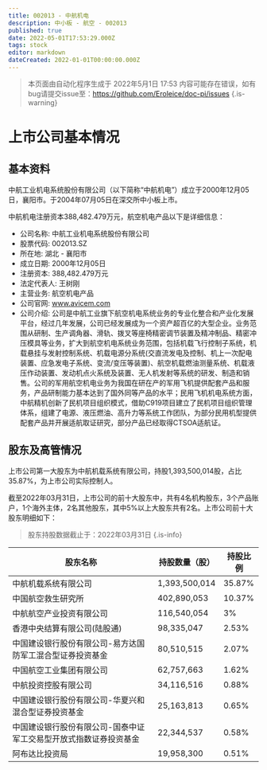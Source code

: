 ```yaml
---
title: 002013 - 中航机电
description: 中小板 - 航空 - 002013
published: true
date: 2022-05-01T17:53:29.000Z
tags: stock
editor: markdown
dateCreated: 2022-01-01T00:00:00.000Z
---
```


> 本页面由自动化程序生成于 2022年5月1日 17:53
> 内容可能存在错误，如有bug请提交issue至：https://github.com/Eroleice/doc-pi/issues
{.is-warning}

# 上市公司基本情况

## 基本资料

中航工业机电系统股份有限公司（以下简称“中航机电”）成立于2000年12月05日，襄阳市。于2004年07月05日在深交所中小板上市。

中航机电注册资本388,482.479万元，航空机电产品以下是详细信息：

- 公司名称: 中航工业机电系统股份有限公司
- 股票代码: 002013.SZ
- 所在地: 湖北 - 襄阳市
- 成立日期: 2000年12月05日
- 注册资本: 388,482.479万元
- 法定代表人: 王树刚
- 主营业务: 航空机电产品
- 公司官网: www.avicem.com
- 公司介绍: 公司是中航工业旗下航空机电系统业务的专业化整合和产业化发展平台，经过几年发展，公司已经发展成为一个资产超百亿的大型企业。业务范围从研制、生产调角器、滑轨、拨叉等座椅精密调节装置及精冲制品、精密冲压模具等业务，扩大到航空机电系统业务范围，包括机载飞行控制子系统，机载悬挂与发射控制系统、机载电源分系统(交直流发电及控制、机上一次配电装置、应急发电子系统、变流/变压等装置)、航空机载燃油测量系统、机载液压作动装置、发动机点火系统及装置、无人机发射等系统的研发、制造和销售。公司的军用航空机电业务为我国在研在产的军用飞机提供配套产品和服务，产品研制能力基本达到了国外同等产品的水平；民用飞机机电系统方面，中航精机创新了民机项目组织模式，借助C919项目建立了民机项目组织管理体系，组建了电源、液压燃油、高升力等系统工作团队，为部分民用机型提供配套产品并开展适航取证研究，部分产品已经取得CTSOA适航证。


## 股东及高管情况

上市公司第一大股东为中航机载系统有限公司，持股1,393,500,014股，占比35.87%，为上市公司实际控制人。

截至2022年03月31日，上市公司的前十大股东中，共有4名机构股东，3个产品账户，1个海外主体，2名其他股东，其中5%以上大股东共有2名。上市公司前十大股东明细如下：

> 股东持股数据截止于：2022年03月31日
{.is-info}

| 股东名称 | 持股数量（股） | 持股比例 |
| --- | --- | --- |
| 中航机载系统有限公司 | 1,393,500,014 | 35.87% |
| 中国航空救生研究所 | 402,890,053 | 10.37% |
| 中航航空产业投资有限公司 | 116,540,054 | 3% |
| 香港中央结算有限公司(陆股通) | 98,335,047 | 2.53% |
| 中国建设银行股份有限公司-易方达国防军工混合型证券投资基金 | 80,510,515 | 2.07% |
| 中国航空工业集团有限公司 | 62,757,663 | 1.62% |
| 中航投资控股有限公司 | 34,116,516 | 0.88% |
| 中国建设银行股份有限公司-华夏兴和混合型证券投资基金 | 25,163,813 | 0.65% |
| 中国建设银行股份有限公司-国泰中证军工交易型开放式指数证券投资基金 | 22,344,537 | 0.58% |
| 阿布达比投资局 | 19,958,300 | 0.51% |




